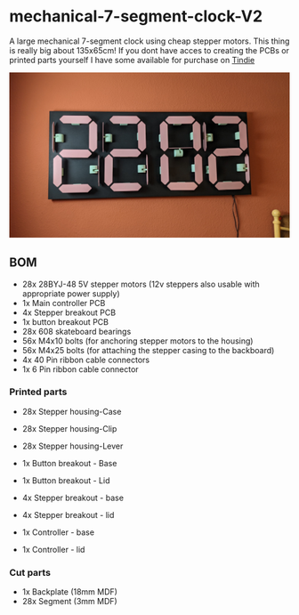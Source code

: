 # mechanical-7-segment-clock-V2
A large mechanical 7-segment clock using cheap stepper motors. This thing is really big about 135x65cm! 
If you dont have acces to creating the PCBs or printed parts yourself I have some available for purchase on [Tindie](https://www.tindie.com/stores/s_t_a_r_k_e/#store-section-products)

![](/Images/Main_photo.jpg)
##

## BOM
- 28x		28BYJ-48 5V stepper motors (12v steppers also usable with appropriate power supply) 
- 1x		Main controller PCB
- 4x		Stepper breakout PCB
- 1x		button breakout PCB
- 28x		608 skateboard bearings
- 56x		M4x10 bolts (for anchoring stepper motors to the housing)
- 56x 		M4x25 bolts (for attaching the stepper casing to the backboard)
- 4x 		40 Pin ribbon cable connectors
- 1x		6 Pin ribbon cable connector 

### Printed parts 
- 28x 		Stepper housing-Case
- 28x		Stepper housing-Clip
- 28x		Stepper housing-Lever

- 1x		Button breakout - Base
- 1x		Button breakout - Lid

- 4x		Stepper breakout - base
- 4x 		Stepper breakout - lid 

- 1x		Controller - base
- 1x		Controller - lid 

### Cut parts
- 1x 		Backplate 	(18mm MDF)
- 28x		Segment 	(3mm MDF)
